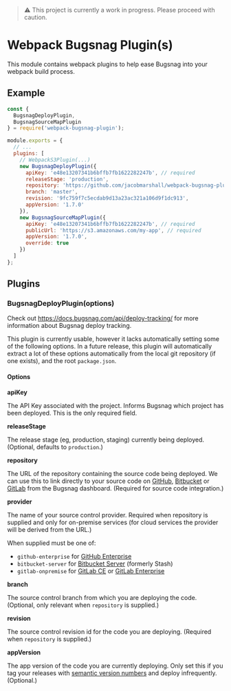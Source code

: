 > ⚠️ This project is currently a work in progress. Please proceed with caution.

# Webpack Bugsnag Plugin(s)

This module contains webpack plugins to help ease Bugsnag into your webpack build process.

## Example

```js
const {
  BugsnagDeployPlugin,
  BugsnagSourceMapPlugin
} = require('webpack-bugsnag-plugin');

module.exports = {
  // ...
  plugins: [
    // WebpackS3Plugin(...)
    new BugsnagDeployPlugin({
      apiKey: 'e48e13207341b6bffb7fb1622282247b', // required
      releaseStage: 'production',
      repository: 'https://github.com/jacobmarshall/webpack-bugsnag-plugin.git',
      branch: 'master',
      revision: '9fc759f7c5ecdab9d13a23ac321a106d9f1dc913', 
      appVersion: '1.7.0'
    }),
    new BugsnagSourceMapPlugin({
      apiKey: 'e48e13207341b6bffb7fb1622282247b', // required
      publicUrl: 'https://s3.amazonaws.com/my-app', // required
      appVersion: '1.7.0',
      override: true
    })
  ]
};
```

## Plugins

### BugsnagDeployPlugin(options)

Check out https://docs.bugsnag.com/api/deploy-tracking/ for more information about Bugsnag deploy tracking.

This plugin is currently usable, however it lacks automatically setting some of the following options. In a future release, this plugin will automatically extract a lot of these options automatically from the local git repository (if one exists), and the root `package.json`.

#### Options

**apiKey**

The API Key associated with the project. Informs Bugsnag which project has been deployed. This is the only required field.

**releaseStage**

The release stage (eg, production, staging) currently being deployed. (Optional, defaults to `production`.)

**repository**

The URL of the repository containing the source code being deployed. We can use this to link directly to your source code on [GitHub](https://github.com/), [Bitbucket](https://bitbucket.org/) or [GitLab](https://gitlab.com/) from the Bugsnag dashboard. (Required for source code integration.)

**provider**

The name of your source control provider. Required when repository is supplied and only for on-premise services (for cloud services the provider will be derived from the URL.)

When supplied must be one of:

- `github-enterprise` for [GitHub Enterprise](https://enterprise.github.com/)
- `bitbucket-server` for [Bitbucket Server](https://www.atlassian.com/software/bitbucket/server) (formerly Stash)
- `gitlab-onpremise` for [GitLab CE](https://about.gitlab.com/downloads/) or [GitLab Enterprise](https://about.gitlab.com/downloads-ee/)

**branch**

The source control branch from which you are deploying the code. (Optional, only relevant when `repository` is supplied.)

**revision**

The source control revision id for the code you are deploying. (Required when `repository` is supplied.)

**appVersion**

The app version of the code you are currently deploying. Only set this if you tag your releases with [semantic version numbers](http://semver.org/) and deploy infrequently. (Optional.)
